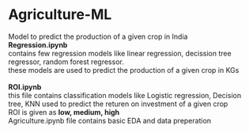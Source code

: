 # Agriculture-ML
Model to predict the production of a given crop in India <br>
<b>Regression.ipynb </b><br>
contains few regression models like linear regression, decission tree regressor, random forest regressor.<br>
these models are used to predict the production of a given crop in KGs <br>
<br>
<b>ROI.ipynb</b><br>
this file contains classification models like Logistic regression, Decision tree, KNN used to predict the returen on investment of a given crop <br>
ROI is given as <b> low, medium, high </b><br>
Agriculture.ipynb file contains basic EDA and data preperation 

